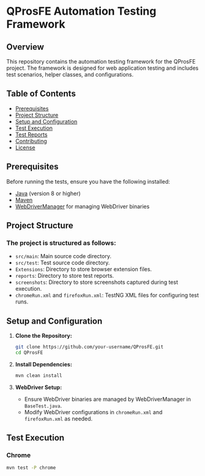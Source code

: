 # QProsFE Automation Testing Framework

## Overview

This repository contains the automation testing framework for the QProsFE project. The framework is designed for web application testing and includes test scenarios, helper classes, and configurations.

## Table of Contents

- [Prerequisites](#prerequisites)
- [Project Structure](#project-structure)
- [Setup and Configuration](#setup-and-configuration)
- [Test Execution](#test-execution)
- [Test Reports](#test-reports)
- [Contributing](#contributing)
- [License](#license)

## Prerequisites

Before running the tests, ensure you have the following installed:

- [Java](https://www.java.com/) (version 8 or higher)
- [Maven](https://maven.apache.org/)
- [WebDriverManager](https://github.com/bonigarcia/webdrivermanager) for managing WebDriver binaries

## Project Structure

### The project is structured as follows:

- `src/main`: Main source code directory.
- `src/test`: Test source code directory.
- `Extensions`: Directory to store browser extension files.
- `reports`: Directory to store test reports.
- `screenshots`: Directory to store screenshots captured during test execution.
- `chromeRun.xml` and `firefoxRun.xml`: TestNG XML files for configuring test runs.

## Setup and Configuration

1. **Clone the Repository:**

    ```bash
    git clone https://github.com/your-username/QProsFE.git
    cd QProsFE
    ```

2. **Install Dependencies:**

    ```bash
    mvn clean install
    ```

3. **WebDriver Setup:**
   - Ensure WebDriver binaries are managed by WebDriverManager in `BaseTest.java`.
   - Modify WebDriver configurations in `chromeRun.xml` and `firefoxRun.xml` as needed.

## Test Execution

### Chrome

```bash
mvn test -P chrome
